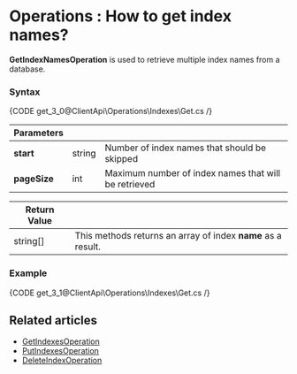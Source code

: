 ﻿# Operations : How to get index names?

**GetIndexNamesOperation** is used to retrieve multiple index names from a database.

### Syntax

{CODE get_3_0@ClientApi\Operations\Indexes\Get.cs /}

| Parameters | | |
| ------------- | ------------- | ----- |
| **start** | string | Number of index names that should be skipped |
| **pageSize** | int | Maximum number of index names that will be retrieved |

| Return Value | |
| ------------- | ----- |
| string[] | This methods returns an array of index **name** as a result. |

### Example

{CODE get_3_1@ClientApi\Operations\Indexes\Get.cs /}


## Related articles

- [GetIndexesOperation](../../../client-api/operations/get-indexes-operation)
- [PutIndexesOperation](../../../client-api/operations/put-indexes-operation)
- [DeleteIndexOperation](../../../client-api/operations/delete-index-operation)
